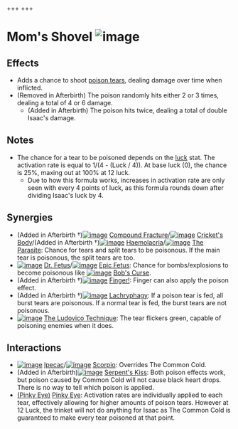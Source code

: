 +++
+++

 # Mom's Shovel ![image](/image/Mom%27s_Shovel.png) 


Effects
---------


* Adds a chance to shoot [poison tears](/wiki/Poison "Poison"), dealing damage over time when inflicted.
* (Removed in Afterbirth) The poison randomly hits either 2 or 3 times, dealing a total of 4 or 6 damage.
	+ (Added in Afterbirth) The poison hits twice, dealing a total of double Isaac's damage.


Notes
-------


* The chance for a tear to be poisoned depends on the [luck](/wiki/Luck "Luck") stat. The activation rate is equal to 1/(4 - (Luck / 4)). At base luck (0), the chance is 25%, maxing out at 100% at 12 luck.
	+ Due to how this formula works, increases in activation rate are only seen with every 4 points of luck, as this formula rounds down after dividing Isaac's luck by 4.


Synergies
-----------


* (Added in Afterbirth †)[![image](/image/Compound_Fracture.png)](/wiki/Compound_Fracture "Compound Fracture") [Compound Fracture](/wiki/Compound_Fracture "Compound Fracture")/[![image](/image/Cricket%27s_Body.png)](/wiki/Cricket%27s_Body "Cricket's Body") [Cricket's Body](/wiki/Cricket%27s_Body "Cricket's Body")/(Added in Afterbirth †)[![image](/image/Haemolacria.png)](/wiki/Haemolacria "Haemolacria") [Haemolacria](/wiki/Haemolacria "Haemolacria")/[![image](/image/The_Parasite.png)](/wiki/The_Parasite "The Parasite") [The Parasite](/wiki/The_Parasite "The Parasite"): Chance for tears and split tears to be poisonous. If the main tear is poisonous, the split tears are too.
* [![image](/image/Dr._Fetus.png)](/wiki/Dr._Fetus "Dr. Fetus") [Dr. Fetus](/wiki/Dr._Fetus "Dr. Fetus")/[![image](/image/Epic_Fetus.png)](/wiki/Epic_Fetus "Epic Fetus") [Epic Fetus](/wiki/Epic_Fetus "Epic Fetus"): Chance for bombs/explosions to become poisonous like [![image](/image/Bob%27s_Curse.png)](/wiki/Bob%27s_Curse "Bob's Curse") [Bob's Curse](/wiki/Bob%27s_Curse "Bob's Curse").
* (Added in Afterbirth †)[![image](/image/Finger!.png)](/wiki/Finger! "Finger!") [Finger!](/wiki/Finger! "Finger!"): Finger can also apply the poison effect.
* (Added in Afterbirth †)[![image](/image/Lachryphagy.png)](/wiki/Lachryphagy "Lachryphagy") [Lachryphagy](/wiki/Lachryphagy "Lachryphagy"): If a poison tear is fed, all burst tears are poisonous. If a normal tear is fed, the burst tears are not poisonous.
* [![image](/image/The_Ludovico_Technique.png)](/wiki/The_Ludovico_Technique "The Ludovico Technique") [The Ludovico Technique](/wiki/The_Ludovico_Technique "The Ludovico Technique"): The tear flickers green, capable of poisoning enemies when it does.


Interactions
--------------


* [![image](/image/Ipecac.png)](/wiki/Ipecac "Ipecac") [Ipecac](/wiki/Ipecac "Ipecac")/[![image](/image/Scorpio.png)](/wiki/Scorpio "Scorpio") [Scorpio](/wiki/Scorpio "Scorpio"): Overrides The Common Cold.
* (Added in Afterbirth)[![image](/image/Serpent%27s_Kiss.png)](/wiki/Serpent%27s_Kiss "Serpent's Kiss") [Serpent's Kiss](/wiki/Serpent%27s_Kiss "Serpent's Kiss"): Both poison effects work, but poison caused by Common Cold will not cause black heart drops. There is no way to tell which poison is applied.
* [(Pinky Eye)](/wiki/Pinky_Eye "Pinky Eye") [Pinky Eye](/wiki/Pinky_Eye "Pinky Eye"): Activation rates are individually applied to each tear, effectively allowing for higher amounts of poison tears. However at 12 Luck, the trinket will not do anything for Isaac as The Common Cold is guaranteed to make every tear poisoned at that point.


